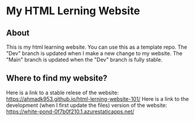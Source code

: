 # My HTML Lerning Website
## About
This is my html learning website. You can use this as a template repo.
The "Dev" branch is updated when I make a new change to my website. The "Main" branch is updated when the "Dev" branch is fully stable.
## Where to find my website?
Here is a link to a stable relese of the website: https://ahmadk953.github.io/html-lerning-website-101/
Here is a link to the development (when I first update the files) version of the website: https://white-pond-0f7b0f210.1.azurestaticapps.net/
